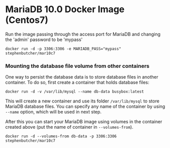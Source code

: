 # MariaDB 10.0 Docker Image (Centos7)

Run the image passing through the access port for MariaDB and changing the 'admin' password to be 'mypass'

`docker run -d -p 3306:3306 -e MARIADB_PASS="mypass" stephenbutcher/mar10c7`

### Mounting the database file volume from other containers
One way to persist the database data is to store database files in another container. To do so, first create a container that holds database files:  

`docker run -d -v /var/lib/mysql --name db-data busybox:latest`  

This will create a new container and use its folder `/var/lib/mysql` to store MariaDB database files. You can specify any name of the container by using `--name` option, which will be used in next step.

After this you can start your MariaDB image using volumes in the container created above (put the name of container in `--volumes-from`).  

`docker run -d --volumes-from db-data -p 3306:3306 stephenbutcher/mar10c7`

